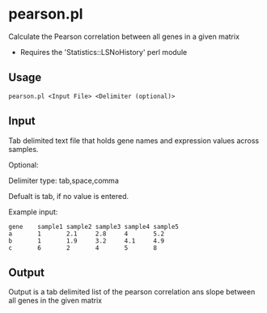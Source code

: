 pearson.pl
==========

Calculate the Pearson correlation between all genes in a given matrix 

* Requires the 'Statistics::LSNoHistory' perl module

Usage
--------
```
pearson.pl <Input File> <Delimiter (optional)>
```
Input
--------

Tab delimited text file that holds gene names and expression values across samples.

Optional:

Delimiter type: tab,space,comma

Defualt is tab, if no value is entered.

Example input:

```
gene	sample1	sample2	sample3	sample4	sample5
a       1       2.1     2.8     4       5.2
b       1       1.9     3.2     4.1     4.9
c       6       2       4       5       8
```

Output
--------

Output is a tab delimited list of the pearson correlation ans slope between all genes in the given matrix
